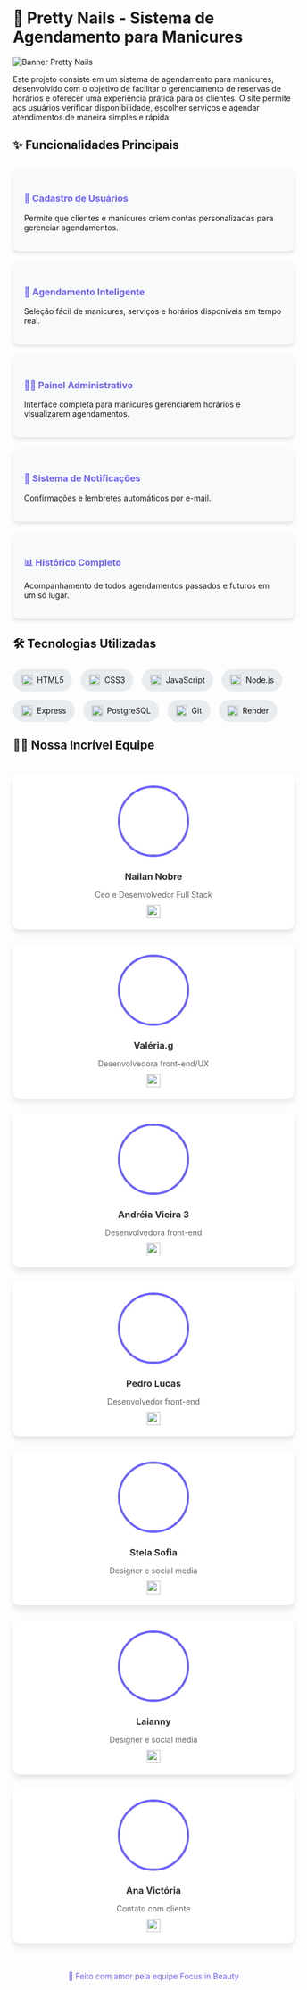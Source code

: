 # 💅 Pretty Nails - Sistema de Agendamento para Manicures

![Banner Pretty Nails](https://example.com/path-to-your-banner-image.jpg) <!-- Adicione um banner bonito aqui -->

Este projeto consiste em um sistema de agendamento para manicures, desenvolvido com o objetivo de facilitar o gerenciamento de reservas de horários e oferecer uma experiência prática para os clientes. O site permite aos usuários verificar disponibilidade, escolher serviços e agendar atendimentos de maneira simples e rápida.

## ✨ Funcionalidades Principais

<div style="display: grid; grid-template-columns: repeat(auto-fill, minmax(300px, 1fr)); gap: 20px; margin: 30px 0;">

<div style="background: #f8f9fa; padding: 20px; border-radius: 10px; box-shadow: 0 4px 6px rgba(0,0,0,0.1);">
<h3 style="color: #6c63ff;">👤 Cadastro de Usuários</h3>
<p>Permite que clientes e manicures criem contas personalizadas para gerenciar agendamentos.</p>
</div>

<div style="background: #f8f9fa; padding: 20px; border-radius: 10px; box-shadow: 0 4px 6px rgba(0,0,0,0.1);">
<h3 style="color: #6c63ff;">📅 Agendamento Inteligente</h3>
<p>Seleção fácil de manicures, serviços e horários disponíveis em tempo real.</p>
</div>

<div style="background: #f8f9fa; padding: 20px; border-radius: 10px; box-shadow: 0 4px 6px rgba(0,0,0,0.1);">
<h3 style="color: #6c63ff;">👩‍💻 Painel Administrativo</h3>
<p>Interface completa para manicures gerenciarem horários e visualizarem agendamentos.</p>
</div>

<div style="background: #f8f9fa; padding: 20px; border-radius: 10px; box-shadow: 0 4px 6px rgba(0,0,0,0.1);">
<h3 style="color: #6c63ff;">🔔 Sistema de Notificações</h3>
<p>Confirmações e lembretes automáticos por e-mail.</p>
</div>

<div style="background: #f8f9fa; padding: 20px; border-radius: 10px; box-shadow: 0 4px 6px rgba(0,0,0,0.1);">
<h3 style="color: #6c63ff;">📊 Histórico Completo</h3>
<p>Acompanhamento de todos agendamentos passados e futuros em um só lugar.</p>
</div>

</div>

## 🛠 Tecnologias Utilizadas

<div style="display: flex; flex-wrap: wrap; gap: 15px; margin: 25px 0;">

<div style="background: #e9ecef; padding: 10px 15px; border-radius: 20px; display: flex; align-items: center;">
<img src="https://cdn.jsdelivr.net/gh/devicons/devicon/icons/html5/html5-original.svg" width="20" style="margin-right: 8px;"/>
<span>HTML5</span>
</div>

<div style="background: #e9ecef; padding: 10px 15px; border-radius: 20px; display: flex; align-items: center;">
<img src="https://cdn.jsdelivr.net/gh/devicons/devicon/icons/css3/css3-original.svg" width="20" style="margin-right: 8px;"/>
<span>CSS3</span>
</div>

<div style="background: #e9ecef; padding: 10px 15px; border-radius: 20px; display: flex; align-items: center;">
<img src="https://cdn.jsdelivr.net/gh/devicons/devicon/icons/javascript/javascript-original.svg" width="20" style="margin-right: 8px;"/>
<span>JavaScript</span>
</div>

<div style="background: #e9ecef; padding: 10px 15px; border-radius: 20px; display: flex; align-items: center;">
<img src="https://cdn.jsdelivr.net/gh/devicons/devicon/icons/nodejs/nodejs-original.svg" width="20" style="margin-right: 8px;"/>
<span>Node.js</span>
</div>

<div style="background: #e9ecef; padding: 10px 15px; border-radius: 20px; display: flex; align-items: center;">
<img src="https://cdn.jsdelivr.net/gh/devicons/devicon/icons/express/express-original.svg" width="20" style="margin-right: 8px;"/>
<span>Express</span>
</div>

<div style="background: #e9ecef; padding: 10px 15px; border-radius: 20px; display: flex; align-items: center;">
<img src="https://cdn.jsdelivr.net/gh/devicons/devicon/icons/postgresql/postgresql-original.svg" width="20" style="margin-right: 8px;"/>
<span>PostgreSQL</span>
</div>

<div style="background: #e9ecef; padding: 10px 15px; border-radius: 20px; display: flex; align-items: center;">
<img src="https://cdn.jsdelivr.net/gh/devicons/devicon/icons/git/git-original.svg" width="20" style="margin-right: 8px;"/>
<span>Git</span>
</div>

<div style="background: #e9ecef; padding: 10px 15px; border-radius: 20px; display: flex; align-items: center;">
<img src="https://render.com/images/brand/logos/render-logo-square.png" width="20" style="margin-right: 8px;"/>
<span>Render</span>
</div>

</div>

## 👩‍💻 Nossa Incrível Equipe

<div style="display: grid; grid-template-columns: repeat(auto-fill, minmax(250px, 1fr)); gap: 25px; margin: 40px 0;">

<!-- Membro 1 -->
<div style="background: white; border-radius: 12px; padding: 20px; box-shadow: 0 6px 12px rgba(0,0,0,0.1); text-align: center; transition: transform 0.3s;">
<a href="https://github.com/Nailan-Nobre" target="_blank" style="text-decoration: none; color: inherit;">
<img src="https://github.com/Nailan-Nobre.png" style="width: 120px; height: 120px; border-radius: 50%; object-fit: cover; border: 4px solid #6c63ff; margin-bottom: 15px;"/>
<h3 style="margin: 10px 0; color: #333;">Nailan Nobre</h3>
<p style="color: #666; margin-bottom: 5px;"> Ceo e Desenvolvedor Full Stack</p>
<div style="display: flex; justify-content: center; gap: 10px; margin-top: 10px;">
<img src="https://cdn.jsdelivr.net/gh/devicons/devicon/icons/github/github-original.svg" width="24"/>
</div>
</a>
</div>

<!-- Membro 2 -->
<div style="background: white; border-radius: 12px; padding: 20px; box-shadow: 0 6px 12px rgba(0,0,0,0.1); text-align: center; transition: transform 0.3s;">
<a href="https://github.com/Valeria013" target="_blank" style="text-decoration: none; color: inherit;">
<img src="https://github.com/Valeria013.png" style="width: 120px; height: 120px; border-radius: 50%; object-fit: cover; border: 4px solid #6c63ff; margin-bottom: 15px;"/>
<h3 style="margin: 10px 0; color: #333;">Valéria.g</h3>
<p style="color: #666; margin-bottom: 5px;">Desenvolvedora front-end/UX</p>
<div style="display: flex; justify-content: center; gap: 10px; margin-top: 10px;">
<img src="https://cdn.jsdelivr.net/gh/devicons/devicon/icons/github/github-original.svg" width="24"/>
</div>
</a>
</div>

<!-- Membro 3 -->
<div style="background: white; border-radius: 12px; padding: 20px; box-shadow: 0 6px 12px rgba(0,0,0,0.1); text-align: center; transition: transform 0.3s;">
<a href="https://github.com/VieiraAndreia" target="_blank" style="text-decoration: none; color: inherit;">
<img src="https://github.com/VieiraAndreia.png" style="width: 120px; height: 120px; border-radius: 50%; object-fit: cover; border: 4px solid #6c63ff; margin-bottom: 15px;"/>
<h3 style="margin: 10px 0; color: #333;">Andréia Vieira 3</h3>
<p style="color: #666; margin-bottom: 5px;">Desenvolvedora front-end</p>
<div style="display: flex; justify-content: center; gap: 10px; margin-top: 10px;">
<img src="https://cdn.jsdelivr.net/gh/devicons/devicon/icons/github/github-original.svg" width="24"/>
</div>
</a>
</div>

<!-- Membro 4 -->
<div style="background: white; border-radius: 12px; padding: 20px; box-shadow: 0 6px 12px rgba(0,0,0,0.1); text-align: center; transition: transform 0.3s;">
<a href="https://github.com/Pedroifpi" target="_blank" style="text-decoration: none; color: inherit;">
<img src="https://github.com/Pedroifpi.png" style="width: 120px; height: 120px; border-radius: 50%; object-fit: cover; border: 4px solid #6c63ff; margin-bottom: 15px;"/>
<h3 style="margin: 10px 0; color: #333;">Pedro Lucas</h3>
<p style="color: #666; margin-bottom: 5px;">Desenvolvedor front-end</p>
<div style="display: flex; justify-content: center; gap: 10px; margin-top: 10px;">
<img src="https://cdn.jsdelivr.net/gh/devicons/devicon/icons/github/github-original.svg" width="24"/>
</div>
</a>
</div>

<!-- Membro 5 -->
<div style="background: white; border-radius: 12px; padding: 20px; box-shadow: 0 6px 12px rgba(0,0,0,0.1); text-align: center; transition: transform 0.3s;">
<a href="https://github.com/StelaDB" target="_blank" style="text-decoration: none; color: inherit;">
<img src="https://github.com/StelaDB.png" style="width: 120px; height: 120px; border-radius: 50%; object-fit: cover; border: 4px solid #6c63ff; margin-bottom: 15px;"/>
<h3 style="margin: 10px 0; color: #333;">Stela Sofia</h3>
<p style="color: #666; margin-bottom: 5px;">Designer e social media</p>
<div style="display: flex; justify-content: center; gap: 10px; margin-top: 10px;">
<img src="https://cdn.jsdelivr.net/gh/devicons/devicon/icons/github/github-original.svg" width="24"/>
</div>
</a>
</div>

<!-- Membro 6 -->
<div style="background: white; border-radius: 12px; padding: 20px; box-shadow: 0 6px 12px rgba(0,0,0,0.1); text-align: center; transition: transform 0.3s;">
<a href="https://github.com/marylay01" target="_blank" style="text-decoration: none; color: inherit;">
<img src="https://github.com/marylay01.png" style="width: 120px; height: 120px; border-radius: 50%; object-fit: cover; border: 4px solid #6c63ff; margin-bottom: 15px;"/>
<h3 style="margin: 10px 0; color: #333;">Laianny</h3>
<p style="color: #666; margin-bottom: 5px;">Designer e social media</p>
<div style="display: flex; justify-content: center; gap: 10px; margin-top: 10px;">
<img src="https://cdn.jsdelivr.net/gh/devicons/devicon/icons/github/github-original.svg" width="24"/>
</div>
</a>
</div>

<!-- Membro 7 -->
<div style="background: white; border-radius: 12px; padding: 20px; box-shadow: 0 6px 12px rgba(0,0,0,0.1); text-align: center; transition: transform 0.3s;">
<a href="https://github.com/anavsousa" target="_blank" style="text-decoration: none; color: inherit;">
<img src="https://github.com/anavsousa.png" style="width: 120px; height: 120px; border-radius: 50%; object-fit: cover; border: 4px solid #6c63ff; margin-bottom: 15px;"/>
<h3 style="margin: 10px 0; color: #333;">Ana Victória</h3>
<p style="color: #666; margin-bottom: 5px;">Contato com cliente</p>
<div style="display: flex; justify-content: center; gap: 10px; margin-top: 10px;">
<img src="https://cdn.jsdelivr.net/gh/devicons/devicon/icons/github/github-original.svg" width="24"/>
</div>
</a>
</div>

</div>

<div style="text-align: center; margin-top: 50px; color: #6c63ff; font-size: 14px;">
💖 Feito com amor pela equipe Focus in Beauty
</div>
